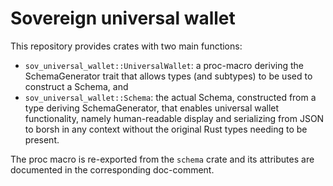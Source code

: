 # Sovereign universal wallet
This repository provides crates with two main functions:
 * `sov_universal_wallet::UniversalWallet`: a proc-macro deriving the SchemaGenerator trait that allows types (and subtypes) to be used to construct a Schema, and
 * `sov_universal_wallet::Schema`: the actual Schema, constructed from a type deriving SchemaGenerator, that enables universal wallet functionality, namely human-readable display and serializing from JSON to borsh in any context without the original Rust types needing to be present.

The proc macro is re-exported from the `schema` crate and its attributes are documented in the corresponding doc-comment.
